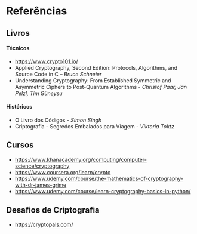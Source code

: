 # Referências

## Livros

#### Técnicos

- https://www.crypto101.io/
- Applied Cryptography, Second Edition: Protocols, Algorithms, and Source Code in C – _Bruce Schneier_
- Understanding Cryptography: From Established Symmetric and Asymmetric Ciphers to Post-Quantum Algorithms - _Christof Paar, Jan Pelzl, Tim Güneysu_

#### Históricos

- O Livro dos Códigos - _Simon Singh_
- Criptografia - Segredos Embalados para Viagem - _Viktoria Toktz_

## Cursos

- https://www.khanacademy.org/computing/computer-science/cryptography
- https://www.coursera.org/learn/crypto
- https://www.udemy.com/course/the-mathematics-of-cryptography-with-dr-james-grime
- https://www.udemy.com/course/learn-cryptography-basics-in-python/

## Desafios de Criptografia

- https://cryptopals.com/
